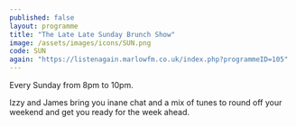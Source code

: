 ```yaml
---
published: false
layout: programme
title: "The Late Late Sunday Brunch Show"
image: /assets/images/icons/SUN.png
code: SUN
again: "https://listenagain.marlowfm.co.uk/index.php?programmeID=105"
---
```

Every Sunday from 8pm to 10pm. 

Izzy and James bring you inane chat and a mix of tunes to round off your weekend and get you ready for the week ahead. 